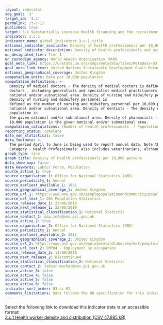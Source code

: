 ```yaml
---
layout: indicator
sdg_goal: '3'
target_id: '3.c'
permalink: /3-c-1/
published: true
target: 3.c Substantially increase health financing and the recruitment, development, training and retention of the health workforce in developing countries, especially in least developed countries and small island developing States
indicator: 3.c.1
indicator_name: global_indicators.3-c-1-title
national_indicator_available: Density of health professionals per 10,000 persons
national_indicator_description: Density of health professionals and associate health professionals including physicians, nursing and midwifery personnel, dentistry personnel, and pharmaceutical personnel per 10,000 persons.
un_designated_tier: Tier I
un_custodian_agency: World Health Organisation (WHO)
goal_meta_link: https://unstats.un.org/sdgs/metadata/files/Metadata-03-0C-01.pdf
goal_meta_link_text: United Nations Sustainable Development Goals Metadata (PDF 207 KB)
national_geographical_coverage: United Kingdom
computation_units: Rate per 10,000 population
computation_definitions: >-
  Density of medical doctors - The density of medical doctors is defined as the number of medical
  doctors , including generalists and specialist medical practitioners per 10,000 population in the given
  national and/or subnational area. Density of nursing and midwifery personnel - The
  density of nursing and midwifery personnel is
  defined as the number of nursing and midwifery personnel per 10,000 population in the given
  national and/or subnational area. Density of dentists - The density of dentists is defined as the number of dentists per 10,000
  population in
  the given national and/or subnational area. Density of pharmacists - The density of pharmacists is defined as the number of pharmacists per
  10,000 population in the given national and/or subnational area.
computation_calculations: (Number of health professionals  / Population) * 10,000
reporting_status: complete
data_non_statistical: false
data_footnote: >-
  The period April to June is being used to report annual data. Note that some of the totals will not sum to 100% due to incomplete source data. Where the sample size was too small to make a reliable estimate, figures have been removed. Please note, the aggregate value for 'Occupation
  Category - Health Professionals' also includes veterinarians, although these have not been included as a subcategory.
graph_type: line
graph_title: Density of health professionals per 10,000 persons
data_show_map: false
data_keywords: Labour Force, Population
source_active_1: true
source_organisation_1: Office for National Statistics (ONS)
source_periodicity_1: Annual
source_earliest_available_1: 1851
source_geographical_coverage_1: United Kingdom 
source_url_1: https://www.ons.gov.uk/peoplepopulationandcommunity/populationandmigration/populationestimates/datasets/populationestimatesforukenglandandwalesscotlandandnorthernireland 
source_url_text_1: ONS Population Statistics
source_release_date_1: 22/06/2018
source_next_release_1: 22/06/2019
source_statistical_classification_1: National Statistic
source_contact_1: pop.info@ons.gsi.gov.uk 
source_active_2: true
source_organisation_2: Office for National Statistics (ONS)
source_periodicity_2: Annual
source_earliest_available_2: 2011
source_geographical_coverage_2: United Kingdom 
source_url_2: https://www.ons.gov.uk/employmentandlabourmarket/peopleinwork/employmentandemployeetypes/datasets/employmentbyoccupationemp04
source_url_text_2: EMP04 - Employment by occupation
source_release_date_2: 11/09/2018
source_next_release_2: Discontinued
source_statistical_classification_2: National Statistic
source_contact_2: labour.market@ons.gsi.gov.uk 
source_active_3: false
source_active_4: false
source_active_5: false
source_active_6: false
indicator_sort_order: 03-cc-01
comments_limitations: Data follows the UN specification for this indicator. This indicator has been identified in collaboration with topic experts.
---
```

Select the following link to download this indicator data in an accessible format:<br>[3.c.1 Health worker density and distribution (CSV 47.885 kB)](https://sustainabledevelopment-uk.github.io/sdg-data/data/3-c-1.csv)